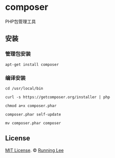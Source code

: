 # composer

PHP包管理工具

## 安装

### 管理包安装

```shell
apt-get install composer
```

### 编译安装

```shell
cd /usr/local/bin

curl -s https://getcomposer.org/installer | php

chmod a+x composer.phar

composer.phar self-update

mv composer.phar composer

```

## License

[MIT License](https://opensource.org/licenses/mit-license.html). ©  [Running Lee](mailto:lihui870920@gmail.com)